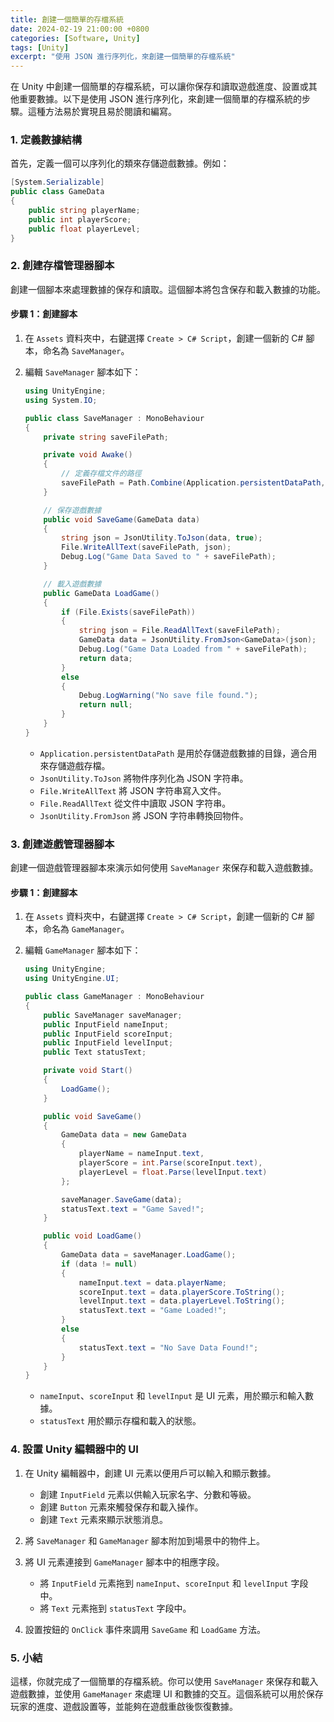 ```yaml
---
title: 創建一個簡單的存檔系統
date: 2024-02-19 21:00:00 +0800
categories: [Software, Unity]
tags: [Unity] 
excerpt: "使用 JSON 進行序列化，來創建一個簡單的存檔系統"
---
```


在 Unity 中創建一個簡單的存檔系統，可以讓你保存和讀取遊戲進度、設置或其他重要數據。以下是使用 JSON 進行序列化，來創建一個簡單的存檔系統的步驟。這種方法易於實現且易於閱讀和編寫。

### **1. 定義數據結構**

首先，定義一個可以序列化的類來存儲遊戲數據。例如：

```csharp
[System.Serializable]
public class GameData
{
    public string playerName;
    public int playerScore;
    public float playerLevel;
}
```

### **2. 創建存檔管理器腳本**

創建一個腳本來處理數據的保存和讀取。這個腳本將包含保存和載入數據的功能。

#### **步驟 1：創建腳本**

1. 在 `Assets` 資料夾中，右鍵選擇 `Create > C# Script`，創建一個新的 C# 腳本，命名為 `SaveManager`。

2. 編輯 `SaveManager` 腳本如下：

   ```csharp
   using UnityEngine;
   using System.IO;

   public class SaveManager : MonoBehaviour
   {
       private string saveFilePath;

       private void Awake()
       {
           // 定義存檔文件的路徑
           saveFilePath = Path.Combine(Application.persistentDataPath, "gameData.json");
       }

       // 保存遊戲數據
       public void SaveGame(GameData data)
       {
           string json = JsonUtility.ToJson(data, true);
           File.WriteAllText(saveFilePath, json);
           Debug.Log("Game Data Saved to " + saveFilePath);
       }

       // 載入遊戲數據
       public GameData LoadGame()
       {
           if (File.Exists(saveFilePath))
           {
               string json = File.ReadAllText(saveFilePath);
               GameData data = JsonUtility.FromJson<GameData>(json);
               Debug.Log("Game Data Loaded from " + saveFilePath);
               return data;
           }
           else
           {
               Debug.LogWarning("No save file found.");
               return null;
           }
       }
   }
   ```

   - `Application.persistentDataPath` 是用於存儲遊戲數據的目錄，適合用來存儲遊戲存檔。
   - `JsonUtility.ToJson` 將物件序列化為 JSON 字符串。
   - `File.WriteAllText` 將 JSON 字符串寫入文件。
   - `File.ReadAllText` 從文件中讀取 JSON 字符串。
   - `JsonUtility.FromJson` 將 JSON 字符串轉換回物件。

### **3. 創建遊戲管理器腳本**

創建一個遊戲管理器腳本來演示如何使用 `SaveManager` 來保存和載入遊戲數據。

#### **步驟 1：創建腳本**

1. 在 `Assets` 資料夾中，右鍵選擇 `Create > C# Script`，創建一個新的 C# 腳本，命名為 `GameManager`。

2. 編輯 `GameManager` 腳本如下：

   ```csharp
   using UnityEngine;
   using UnityEngine.UI;

   public class GameManager : MonoBehaviour
   {
       public SaveManager saveManager;
       public InputField nameInput;
       public InputField scoreInput;
       public InputField levelInput;
       public Text statusText;

       private void Start()
       {
           LoadGame();
       }

       public void SaveGame()
       {
           GameData data = new GameData
           {
               playerName = nameInput.text,
               playerScore = int.Parse(scoreInput.text),
               playerLevel = float.Parse(levelInput.text)
           };

           saveManager.SaveGame(data);
           statusText.text = "Game Saved!";
       }

       public void LoadGame()
       {
           GameData data = saveManager.LoadGame();
           if (data != null)
           {
               nameInput.text = data.playerName;
               scoreInput.text = data.playerScore.ToString();
               levelInput.text = data.playerLevel.ToString();
               statusText.text = "Game Loaded!";
           }
           else
           {
               statusText.text = "No Save Data Found!";
           }
       }
   }
   ```

   - `nameInput`、`scoreInput` 和 `levelInput` 是 UI 元素，用於顯示和輸入數據。
   - `statusText` 用於顯示存檔和載入的狀態。

### **4. 設置 Unity 編輯器中的 UI**

1. 在 Unity 編輯器中，創建 UI 元素以便用戶可以輸入和顯示數據。
   - 創建 `InputField` 元素以供輸入玩家名字、分數和等級。
   - 創建 `Button` 元素來觸發保存和載入操作。
   - 創建 `Text` 元素來顯示狀態消息。

2. 將 `SaveManager` 和 `GameManager` 腳本附加到場景中的物件上。

3. 將 UI 元素連接到 `GameManager` 腳本中的相應字段。
   - 將 `InputField` 元素拖到 `nameInput`、`scoreInput` 和 `levelInput` 字段中。
   - 將 `Text` 元素拖到 `statusText` 字段中。

4. 設置按鈕的 `OnClick` 事件來調用 `SaveGame` 和 `LoadGame` 方法。

### **5. 小結**

這樣，你就完成了一個簡單的存檔系統。你可以使用 `SaveManager` 來保存和載入遊戲數據，並使用 `GameManager` 來處理 UI 和數據的交互。這個系統可以用於保存玩家的進度、遊戲設置等，並能夠在遊戲重啟後恢復數據。
